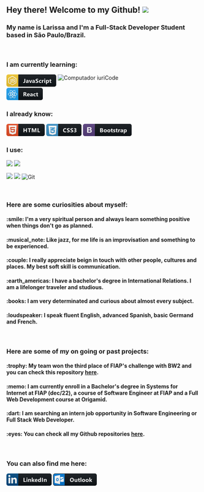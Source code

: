 ## Hey there! Welcome to my Github! <img src="https://raw.githubusercontent.com/iampavangandhi/iampavangandhi/master/gifs/Hi.gif" width="30px">

### My name is Larissa and I'm a Full-Stack Developer Student based in São Paulo/Brazil.

<br><h3>I am currently learning:</h3>
<img src="https://raw.githubusercontent.com/MicaelliMedeiros/micaellimedeiros/master/image/computer-illustration.png" min-width="400px" max-width="400px" width="370px" align="right" alt="Computador iuriCode">
<p><img src="js.png"> <img src="react.png"></p>
<h3>I already know:</h3>
<p><img src="html.png"> <img src="css3.png"> <img src="bootstrap.png"></p>
<h3>I use:</h3>
<p> <img src="https://img.shields.io/badge/Visual_Studio_Code-0078D4?style=for-the-badge&logo=visual%20studio%20code&logoColor=white"> <img src="https://img.shields.io/badge/Windows-0078D6?style=for-the-badge&logo=windows&logoColor=white"><p><img src="https://img.shields.io/badge/Figma-F24E1E?style=for-the-badge&logo=figma&logoColor=white"> <img src="https://img.shields.io/badge/Adobe%20Illustrator-FF9A00?style=for-the-badge&logo=adobe%20illustrator&logoColor=white"> <img alt="Git"src="https://img.shields.io/badge/git-%23F05033.svg?style=for-the-badge&logo=git&logoColor=white"/></p><br>


### Here are some curiosities about myself:
<h4>:smile: I'm a very spiritual person and always learn something positive when things don't go as planned.</h4>
<h4>:musical_note: Like jazz, for me life is an improvisation and something to be experienced.</h4>
<h4>:couple: I really appreciate beign in touch with other people, cultures and places. My best soft skill is communication.</h4>
<h4>:earth_americas: I have a bachelor's degree in International Relations. I am a lifelonger traveler and studious.</h4>
<h4>:books: I am very determinated and curious about almost every subject.</h4>
<h4>:loudspeaker: I speak fluent English, advanced Spanish, basic Germand and French.</h4><br>

### Here are some of my on going or past projects:
<h4>:trophy: My team won the third place of FIAP's challenge with BW2 and you can check this repository <a href="https://github.com/larisvital/Desafio-FIAP-B2W">here</a>.
<h4>:memo: I am currently enroll in a Bachelor's degree in Systems for Internet at FIAP (dec/22), a course of Software Engineer at FIAP and a Full Web Development course at Origamid.</h4>
<h4>:dart: I am searching an intern job opportunity in Software Engineering or Full Stack Web Developer.</h4>
<h4>:eyes: You can check all my Github repositories <a href="https://github.com/larisvital?tab=repositories">here</a>.</h4><br>
  
### You can also find me here:
  <a href="https://www.linkedin.com/in/laris-vital/"><img src="linkedin.png"></a> <a href="https://outlook.com/lari.vital.com"><img src="outlook.png"></a>
